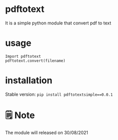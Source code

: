 # pdftotext
It is a simple python module that convert pdf to text
# usage
```
Import pdftotext
pdftotext.convert(filename)
```
# installation 
Stable version: `pip install pdftotextsimple==0.0.1`
# 🗒 Note
The module will released on 30/08/2021
